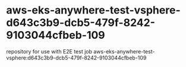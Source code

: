 # aws-eks-anywhere-test-vsphere-d643c3b9-dcb5-479f-8242-9103044cfbeb-109
repository for use with E2E test job aws-eks-anywhere-test-vsphere:d643c3b9-dcb5-479f-8242-9103044cfbeb-109
